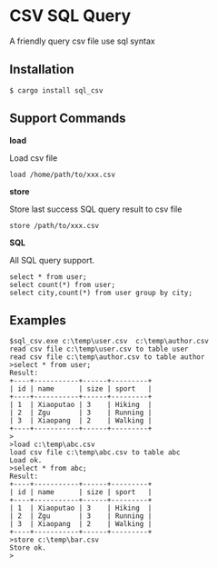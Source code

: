 # CSV SQL Query
A friendly query csv file use sql syntax

## Installation
```
$ cargo install sql_csv
```
## Support Commands
**load**

Load csv file 
```
load /home/path/to/xxx.csv 
```
**store**

Store last success SQL query result to csv file 
```
store /path/to/xxx.csv
```
**SQL**

All SQL query support.
```
select * from user;
select count(*) from user;
select city,count(*) from user group by city;

```

## Examples
```
$sql_csv.exe c:\temp\user.csv  c:\temp\author.csv
read csv file c:\temp\user.csv to table user
read csv file c:\temp\author.csv to table author
>select * from user;
Result:
+----+-----------+------+---------+
| id | name      | size | sport   |
+----+-----------+------+---------+
| 1  | Xiaoputao | 3    | Hiking  |
| 2  | Zgu       | 3    | Running |
| 3  | Xiaopang  | 2    | Walking |
+----+-----------+------+---------+
>
>load c:\temp\abc.csv
load csv file c:\temp\abc.csv to table abc
Load ok.
>select * from abc;
Result:
+----+-----------+------+---------+
| id | name      | size | sport   |
+----+-----------+------+---------+
| 1  | Xiaoputao | 3    | Hiking  |
| 2  | Zgu       | 3    | Running |
| 3  | Xiaopang  | 2    | Walking |
+----+-----------+------+---------+
>store c:\temp\bar.csv
Store ok.
>
```
